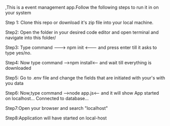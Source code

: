 ,This is a event management app.Follow the following steps to run it in on your system

Step 1: Clone this repo or download it's zip file into your local machine.

Step2: Open the folder in your desired code editor and open terminal and navigate into this folder/

Step3: Type command ---> npm init <--- and press enter till it asks to type yes/no.

Step4: Now type command -->npm install<-- and wait till everything is downloaded

Step5: Go to .env file and change the fields that are initiated with your's with you data

Step6: Now,type command -->node app.js<-- and it will show 
                    App started on localhost...
                    Connected to database...
                    
Step7:Open your browser and search "localhost"

Step8:Application will have started on local-host

